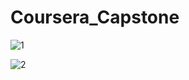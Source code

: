 # Coursera_Capstone

![1](https://user-images.githubusercontent.com/63782878/79749602-2ae00680-8318-11ea-8086-e398b91c6822.jpg)

![2](https://user-images.githubusercontent.com/63782878/79749816-84483580-8318-11ea-9743-8f12b42f370e.jpg)
